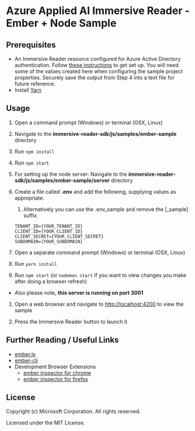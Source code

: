 # Azure Applied AI Immersive Reader - Ember + Node Sample

## Prerequisites

* An Immersive Reader resource configured for Azure Active Directory authentication. Follow [these instructions](https://docs.microsoft.com/en-us/azure/applied-ai-services/immersive-reader/how-to-create-immersive-reader) to get set up. You will need some of the values created here when configuring the sample project properties. Securely save the output from Step 4 into a text file for future reference.
* Install [Yarn](https://yarnpkg.com)

## Usage

1. Open a command prompt (Windows) or terminal (OSX, Linux)

1. Navigate to the **immersive-reader-sdk/js/samples/ember-sample** directory

1. Run `npm install`

1. Run `npm start`

1. For setting up the node server: Navigate to the **immersive-reader-sdk/js/samples/ember-sample/server** directory

1. Create a file called **.env** and add the following, supplying values as appropriate.
    1. Alternatively you can use the .env_sample and remove the [_sample] suffix

    ```text
    TENANT_ID={YOUR_TENANT_ID}
    CLIENT_ID={YOUR_CLIENT_ID}
    CLIENT_SECRET={YOUR_CLIENT_SECRET}
    SUBDOMAIN={YOUR_SUBDOMAIN}
    ```

1. Open a separate command prompt (Windows) or terminal (OSX, Linux)

1. Run `yarn install`

1. Run `npm start` (or `nodemon start` if you want to view changes you make after doing a browser refresh)
  - Also please note, **this server is running on port 3001**

1. Open a web browser and navigate to [http://localhost:4200](http://localhost:4200) to view the sample

1. Press the Immersive Reader button to launch it

## Further Reading / Useful Links

* [ember.js](https://emberjs.com/)
* [ember-cli](https://ember-cli.com/)
* Development Browser Extensions
  * [ember inspector for chrome](https://chrome.google.com/webstore/detail/ember-inspector/bmdblncegkenkacieihfhpjfppoconhi)
  * [ember inspector for firefox](https://addons.mozilla.org/en-US/firefox/addon/ember-inspector/)

## License

Copyright (c) Microsoft Corporation. All rights reserved.

Licensed under the MIT License.
